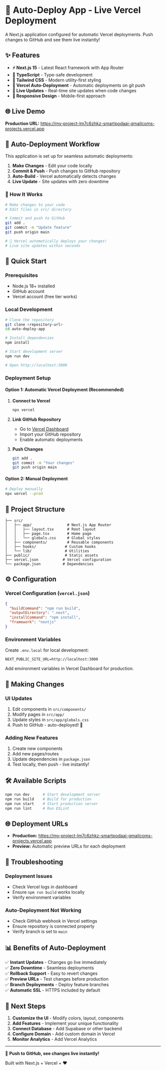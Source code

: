 # 🚀 Auto-Deploy App - Live Vercel Deployment

A Next.js application configured for automatic Vercel deployments. Push changes to GitHub and see them live instantly!

## ✨ Features

- **⚡ Next.js 15** - Latest React framework with App Router
- **📘 TypeScript** - Type-safe development
- **🎨 Tailwind CSS** - Modern utility-first styling
- **🚀 Vercel Auto-Deployment** - Automatic deployments on git push
- **🔄 Live Updates** - Real-time site updates when code changes
- **📱 Responsive Design** - Mobile-first approach

## 🌐 Live Demo

**Production URL:** https://my-project-lm7c6zhkz-smartpodaai-gmailcoms-projects.vercel.app

## 🔄 Auto-Deployment Workflow

This application is set up for seamless automatic deployments:

1. **Make Changes** - Edit your code locally
2. **Commit & Push** - Push changes to GitHub repository
3. **Auto-Build** - Vercel automatically detects changes
4. **Live Update** - Site updates with zero downtime

### 🎯 How It Works

```bash
# Make changes to your code
# Edit files in src/ directory

# Commit and push to GitHub
git add .
git commit -m "Update feature"
git push origin main

# 🎉 Vercel automatically deploys your changes!
# Live site updates within seconds
```

## 🚀 Quick Start

### Prerequisites
- Node.js 18+ installed
- GitHub account
- Vercel account (free tier works)

### Local Development

```bash
# Clone the repository
git clone <repository-url>
cd auto-deploy-app

# Install dependencies
npm install

# Start development server
npm run dev

# Open http://localhost:3000
```

### Deployment Setup

#### Option 1: Automatic Vercel Deployment (Recommended)

1. **Connect to Vercel**
   ```bash
   npx vercel
   ```

2. **Link GitHub Repository**
   - Go to [Vercel Dashboard](https://vercel.com/dashboard)
   - Import your GitHub repository
   - Enable automatic deployments

3. **Push Changes**
   ```bash
   git add .
   git commit -m "Your changes"
   git push origin main
   ```

#### Option 2: Manual Deployment

```bash
# Deploy manually
npx vercel --prod
```

## 📁 Project Structure

```
├── src/
│   ├── app/                # Next.js App Router
│   │   ├── layout.tsx      # Root layout
│   │   ├── page.tsx        # Home page
│   │   └── globals.css     # Global styles
│   ├── components/         # Reusable components
│   ├── hooks/             # Custom hooks
│   └── lib/               # Utilities
├── public/                # Static assets
├── vercel.json           # Vercel configuration
└── package.json          # Dependencies
```

## ⚙️ Configuration

### Vercel Configuration (`vercel.json`)

```json
{
  "buildCommand": "npm run build",
  "outputDirectory": ".next",
  "installCommand": "npm install",
  "framework": "nextjs"
}
```

### Environment Variables

Create `.env.local` for local development:
```env
NEXT_PUBLIC_SITE_URL=http://localhost:3000
```

Add environment variables in Vercel Dashboard for production.

## 🔄 Making Changes

### UI Updates
1. Edit components in `src/components/`
2. Modify pages in `src/app/`
3. Update styles in `src/app/globals.css`
4. Push to GitHub - auto-deployed! 🚀

### Adding New Features
1. Create new components
2. Add new pages/routes
3. Update dependencies in `package.json`
4. Test locally, then push - live instantly!

## 🛠️ Available Scripts

```bash
npm run dev      # Start development server
npm run build    # Build for production
npm run start    # Start production server
npm run lint     # Run ESLint
```

## 🌐 Deployment URLs

- **Production:** https://my-project-lm7c6zhkz-smartpodaai-gmailcoms-projects.vercel.app
- **Preview:** Automatic preview URLs for each deployment

## 🔧 Troubleshooting

### Deployment Issues
- Check Vercel logs in dashboard
- Ensure `npm run build` works locally
- Verify environment variables

### Auto-Deployment Not Working
- Check GitHub webhook in Vercel settings
- Ensure repository is connected properly
- Verify branch is set to `main`

## 📊 Benefits of Auto-Deployment

✅ **Instant Updates** - Changes go live immediately  
✅ **Zero Downtime** - Seamless deployments  
✅ **Rollback Support** - Easy to revert changes  
✅ **Preview URLs** - Test changes before production  
✅ **Branch Deployments** - Deploy feature branches  
✅ **Automatic SSL** - HTTPS included by default  

## 🎯 Next Steps

1. **Customize the UI** - Modify colors, layout, components
2. **Add Features** - Implement your unique functionality  
3. **Connect Database** - Add Supabase or other backend
4. **Configure Domain** - Add custom domain in Vercel
5. **Monitor Analytics** - Add Vercel Analytics

---

🚀 **Push to GitHub, see changes live instantly!**

Built with Next.js + Vercel + ❤️
<!-- Test deployment Sat Oct  4 10:26:56 UTC 2025 -->
